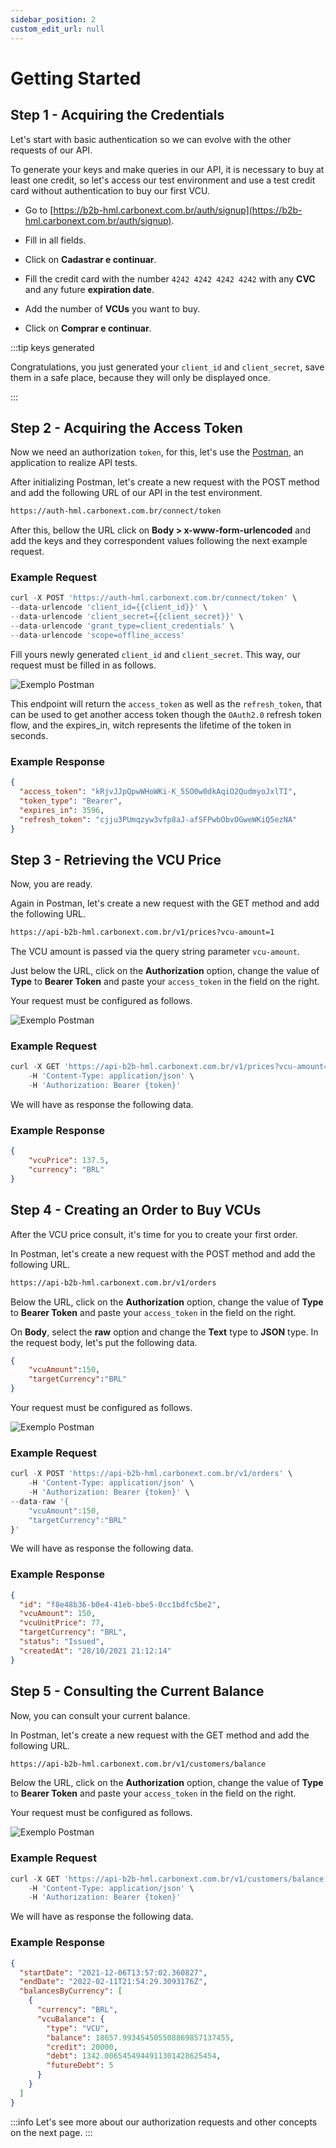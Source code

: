 ```yaml
---
sidebar_position: 2
custom_edit_url: null
---
```


# Getting Started

## Step 1 - Acquiring the Credentials

Let's start with basic authentication so we can evolve with the other requests of our API.

To generate your keys and make queries in our API, it is necessary to buy at least one credit, so let's access our test environment and use a test credit card without authentication to buy our first VCU.

* Go to [https://b2b-hml.carbonext.com.br/auth/signup](https://b2b-hml.carbonext.com.br/auth/signup).

* Fill in all fields.

* Click on **Cadastrar e continuar**.

* Fill the credit card with the number `4242 4242 4242 4242` with any **CVC** and any future **expiration date**.

* Add the number of **VCUs** you want to buy.

* Click on **Comprar e continuar**.

:::tip keys generated

Congratulations, you just generated your `client_id` and `client_secret`, save them in a safe place, because they will only be displayed once.

:::

## Step 2 - Acquiring the Access Token

Now we need an authorization `token`, for this, let's use the [Postman](https://www.postman.com/downloads/), an application to realize API tests.

After initializing Postman, let's create a new request with the POST method and add the following URL of our API in the test environment.

```md title="BASE URL"
https://auth-hml.carbonext.com.br/connect/token
```

After this, bellow the URL click on **Body > x-www-form-urlencoded** and add the keys and they correspondent values following the next example request.

### Example Request

```javascript
curl -X POST 'https://auth-hml.carbonext.com.br/connect/token' \
--data-urlencode 'client_id={{client_id}}' \
--data-urlencode 'client_secret={{client_secret}}' \
--data-urlencode 'grant_type=client_credentials' \
--data-urlencode 'scope=offline_access'
```

Fill yours newly generated `client_id` and `client_secret`. This way, our request must be filled in as follows.

![Exemplo Postman](/img/examples/postman-1.jpg)

This endpoint will return the `access_token` as well as the `refresh_token`, that can be used to get another access token though the `OAuth2.0` refresh token flow, and the expires_in, witch represents the lifetime of the token in seconds.

### Example Response

```json
{
  "access_token": "kRjvJJpQpwWHoWKi-K_5SO0w0dkAqiO2QudmyoJxlTI",
  "token_type": "Bearer",
  "expires_in": 3596,
  "refresh_token": "cjju3PUmqzyw3vfp8aJ-afSFPwbObvOGweWKiQ5ezNA"
}
```

## Step 3 - Retrieving the VCU Price

Now, you are ready.

Again in Postman, let's create a new request with the GET method and add the following URL.

```md title="BASE URL"
https://api-b2b-hml.carbonext.com.br/v1/prices?vcu-amount=1
```

The VCU amount is passed via the query string parameter `vcu-amount`.

Just below the URL, click on the **Authorization** option, change the value of **Type** to **Bearer Token** and paste your `access_token` in the field on the right.

Your request must be configured as follows.

![Exemplo Postman](/img/examples/postman-2.jpg)

### Example Request

```javascript
curl -X GET 'https://api-b2b-hml.carbonext.com.br/v1/prices?vcu-amount=1' \
    -H 'Content-Type: application/json' \
    -H 'Authorization: Bearer {token}'
```

We will have as response the following data.

### Example Response

```json
{
    "vcuPrice": 137.5,
    "currency": "BRL"
}
```

## Step 4 - Creating an Order to Buy VCUs

After the VCU price consult, it's time for you to create your first order.

In Postman, let's create a new request with the POST method and add the following URL.

```md title="BASE URL"
https://api-b2b-hml.carbonext.com.br/v1/orders
```

Below the URL, click on the **Authorization** option, change the value of **Type** to **Bearer Token** and paste your `access_token` in the field on the right.

On **Body**, select the **raw** option and change the **Text** type to **JSON** type. In the request body, let's put the following data.

```json
{
    "vcuAmount":150,
    "targetCurrency":"BRL"
}
```

Your request must be configured as follows.

![Exemplo Postman](/img/examples/postman-3.jpg)

### Example Request

```javascript
curl -X POST 'https://api-b2b-hml.carbonext.com.br/v1/orders' \
    -H 'Content-Type: application/json' \
    -H 'Authorization: Bearer {token}' \
--data-raw '{
    "vcuAmount":150,
    "targetCurrency":"BRL"
}'
```

We will have as response the following data.

### Example Response

```json
{
  "id": "f8e48b36-b0e4-41eb-bbe5-0cc1bdfc5be2",
  "vcuAmount": 150,
  "vcuUnitPrice": 77,
  "targetCurrency": "BRL",
  "status": "Issued",
  "createdAt": "28/10/2021 21:12:14"
}
```

## Step 5 - Consulting the Current Balance

Now, you can consult your current balance.

In Postman, let's create a new request with the GET method and add the following URL.

```md title="BASE URL"
https://api-b2b-hml.carbonext.com.br/v1/customers/balance
```

Below the URL, click on the **Authorization** option, change the value of **Type** to **Bearer Token** and paste your `access_token` in the field on the right.

Your request must be configured as follows.

![Exemplo Postman](/img/examples/postman-4.jpg)

### Example Request

```javascript
curl -X GET 'https://api-b2b-hml.carbonext.com.br/v1/customers/balance' \
    -H 'Content-Type: application/json' \
    -H 'Authorization: Bearer {token}'
```

We will have as response the following data.

### Example Response

```json
{
  "startDate": "2021-12-06T13:57:02.360827",
  "endDate": "2022-02-11T21:54:29.3093176Z",
  "balancesByCurrency": [
    {
      "currency": "BRL",
      "vcuBalance": {
        "type": "VCU",
        "balance": 18657.993454505508869857137455,
        "credit": 20000,
        "debt": 1342.0065454944911301428625454,
        "futureDebt": 5
      }
    }
  ]
}
```

:::info
Let's see more about our authorization requests and other concepts on the next page.
:::